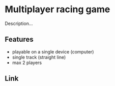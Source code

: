 # Multiplayer racing game

Description...

## Features
- playable on a single device (computer)
- single track (straight line)
- max 2 players

## Link
